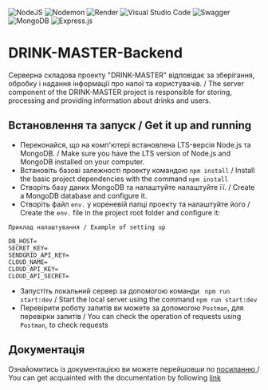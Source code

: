 ![NodeJS](https://img.shields.io/badge/node.js-6DA55F?style=for-the-badge&logo=node.js&logoColor=white) ![Nodemon](https://img.shields.io/badge/NODEMON-%23323330.svg?style=for-the-badge&logo=nodemon&logoColor=%BBDEAD) ![Render](https://img.shields.io/badge/Render-%46E3B7.svg?style=for-the-badge&logo=render&logoColor=white) ![Visual Studio Code](https://img.shields.io/badge/Visual%20Studio%20Code-0078d7.svg?style=for-the-badge&logo=visual-studio-code&logoColor=white) ![Swagger](https://img.shields.io/badge/-Swagger-%23Clojure?style=for-the-badge&logo=swagger&logoColor=white) ![MongoDB](https://img.shields.io/badge/MongoDB-%234ea94b.svg?style=for-the-badge&logo=mongodb&logoColor=white) ![Express.js](https://img.shields.io/badge/express.js-%23404d59.svg?style=for-the-badge&logo=express&logoColor=%2361DAFB)

# DRINK-MASTER-Backend

Серверна складова проекту "DRINK-MASTER" відповідає за зберігання, обробку і надання інформації про напої та користувачів. / The server component of the DRINK-MASTER project is responsible for storing, processing and providing information about drinks and users.

## Встановлення та запуск / Get it up and running
* Переконайся, що на комп'ютері встановлена LTS-версія Node.js та MongoDB. / Make sure you have the LTS version of Node.js and MongoDB installed on your computer.
* Встановіть базові залежності проекту командою ```npm install``` / Install the basic project dependencies with the command ```npm install```
* Створіть базу даних MongoDB та налаштуйте налаштуйте її. / Create a MongoDB database and configure it.
* Створіть файл ```env.``` у кореневій папці проекту та налаштуйте його / Create the ```env.``` file in the project root folder and configure it: 
```    
Приклад налаштування / Example of setting up

DB_HOST=
SECRET_KEY=
SENDGRID_API_KEY=
CLOUD_NAME=
CLOUD_API_KEY=
CLOUD_API_SECRET=
```
* Запустіть локальний сервер за допомогою команди ``` npm run start:dev``` / Start the local server using the command ```npm run start:dev```
* Перевірити роботу запитів ви можете за допомогою `Postman`, для перевірки запитів / You can check the operation of requests using `Postman`, to check requests

## Документація

Ознайомитись із документацією ви можете перейшовши по [посиланню ](https://rest-api-drink-master.onrender.com/api-docs/) / You can get acquainted with the documentation by following [link](https://rest-api-drink-master.onrender.com/api-docs/)


